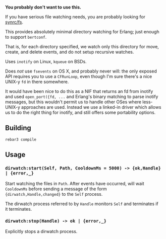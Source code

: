 
**You probably don't want to use this.**

If you have serious file watching needs, you are probably looking for
[synrc/fs](https://github.com/synrc/fs).

This provides absolutely minimal directory watching for Erlang; just
enough to support `bertconf`.

That is, for each directory specified, we watch only this directory
for move, create, and delete events, and do not setup recursive
watches.

Uses `inotify` on Linux, `kqueue` on BSDs.

Does _not_ use `fsevents` on OS X, and probably never will: the only
exposed API requires you to use a `CFRunLoop`, even though I'm sure
there's a nice UNIX-y `fd` in there somewhere.

It would have been nice to do this as a NIF that returns an fd from
inotify and used `open_port({fd, ...` and Erlang's binary matching to
parse inotify messages, but this wouldn't permit us to handle other
OSes where less-UNIX-y approaches are used.  Instead we use a
linked-in driver which allows us to do the right thing for inotify,
and still offers some portability options.

## Building

```
rebar3 compile
```

## Usage

### `dirwatch:start(Self, Path, CooldownMs = 5000) -> {ok,Handle} | {error,_}`

Start watching the files in `Path`.  After events have occurred, will
wait `CooldownMs` before sending a message of the form
`{dirwatch,Handle,changed}` to the `Self` process.

The dirwatch process referred to by `Handle` monitors `Self` and
terminates if it terminates.

### `dirwatch:stop(Handle) -> ok | {error,_}`

Explicitly stops a dirwatch process.
